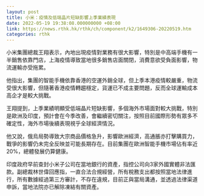 ```yaml
---
layout: post
title: 小米：疫情及低端晶片短缺影響上季業績表現
date: 2022-05-19 19:38:08.000000000 +08:00
link: https://news.rthk.hk/rthk/ch/component/k2/1649306-20220519.htm
categories: rthk
---
```


小米集團總裁王翔表示，內地出現疫情對業務有很大影響，特別是中高端手機有一半銷售依靠門店，上海疫情導致當地很多銷售店面關閉，消費意欲受負面影響，物流運輸亦受拖累。

他指出，集團的智能手機依靠香港的空運外銷全球，但上季本港疫情較嚴重，物流受很大影響，但隨著香港疫情轉趨穩定，貨運已不成主要問題，反而全球運輸成本高企才是較大挑戰。

王翔提到，上季業績明顯受低端晶片短缺影響，多個海外市場面對較大挑戰，特別是歐洲及印度，預計會在今季改善，會繼續密切關注，按照目前國際形勢有眾多不確定性，海外市場後續表現視乎全球經濟情況。

他又說，俄烏局勢導致大宗商品價格急升，影響歐洲經濟，高通脹亦打擊購買力，戰爭的影響仍未完全反映並可能長期存在。目前集團在歐洲智能手機市場佔有率近20%，總體發展仍算健康。

印度政府早前查封小米子公司在當地銀行的資產，指控公司向3家外國實體非法匯款。副總裁林世偉回應指，一直合法合規經營，所有稅務支出都按照當地法律進行，所有數據經過第三方審計，不存在違規，目前正與當局溝通，並透過法律渠道申訴，當地法院亦已解除凍結有關資產。
